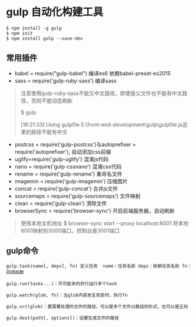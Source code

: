 # gulp 自动化构建工具

```
$ npm install -g gulp
$ npm init
$ npm install gulp --save-dev  
```

## 常用插件

* babel = require("gulp-babel") 编译es6 依赖babel-preset-es2015
* sass = require('gulp-ruby-sass') 编译sass 
>注意使用gulp-ruby-sass不能又中文路径，即使是父文件也不能有中文路径，否则不能动态刷新
>
>$ gulp
>
>[18:21:33] Using gulpfile E:\front-end-development\gulp\gulpfile.js这里的路径不能有中文
* postcss = require('gulp-postcss')与autoprefixer = require('autoprefixer'), 自动添加css前缀
* uglify=require('gulp-uglify') 混淆js代码
* nano = require('gulp-cssnano') 混淆css代码
* rename = require('gulp-rename') 重命名文件
* imagemin = require('gulp-imagemin') 压缩图片
* concat  = require('gulp-concat') 合并js文件
* sourcemaps = require('gulp-sourcemaps') 文件映射
* clean = require('gulp-clean') 清除文件
* browserSync = require('browser-sync') 开启前端服务器，自动刷新
> 使用本地主机地址 $ browser-sync start --proxy localhost:8001 将本地8001映射到3000端口，控制台是3001端口

## gulp命令
```
gulp.task(name[, deps], fn) 定义任务  name：任务名称 deps：依赖任务名称 fn：回调函数

gulp.run(tasks...)：尽可能多的并行运行多个task

gulp.watch(glob, fn)：当glob内容发生改变时，执行fn

gulp.src(glob)：置需要处理的文件的路径，可以是多个文件以数组的形式，也可以是正则

gulp.dest(path[, options])：设置生成文件的路径
```